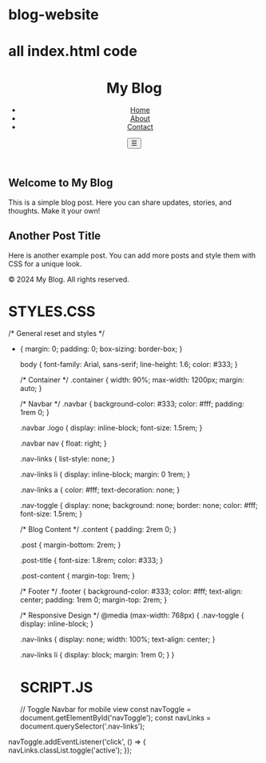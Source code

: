 # blog-website
# all index.html code
<!DOCTYPE html>
<html lang="en">
<head>
  <meta charset="UTF-8">
  <meta name="viewport" content="width=device-width, initial-scale=1.0">
  <title>Responsive Blog</title>
  <link rel="stylesheet" href="styles.css">
</head>
<body>
  <!-- Navbar -->
  <header class="navbar">
    <div class="container">
      <h1 class="logo">My Blog</h1>
      <nav>
        <ul class="nav-links">
          <li><a href="#">Home</a></li>
          <li><a href="#">About</a></li>
          <li><a href="#">Contact</a></li>
        </ul>
        <button class="nav-toggle" id="navToggle">&#9776;</button>
      </nav>
    </div>
  </header>

  <!-- Blog Content -->
  <main class="content">
    <div class="container">
      <article class="post">
        <h2 class="post-title">Welcome to My Blog</h2>
        <p class="post-content">This is a simple blog post. Here you can share updates, stories, and thoughts. Make it your own!</p>
      </article>
      <article class="post">
        <h2 class="post-title">Another Post Title</h2>
        <p class="post-content">Here is another example post. You can add more posts and style them with CSS for a unique look.</p>
      </article>
    </div>
  </main>

  <!-- Footer -->
  <footer class="footer">
    <div class="container">
      <p>&copy; 2024 My Blog. All rights reserved.</p>
    </div>
  </footer>

  <script src="script.js"></script>
</body>
</html>

# STYLES.CSS
/* General reset and styles */
* {
    margin: 0;
    padding: 0;
    box-sizing: border-box;
  }
  
  body {
    font-family: Arial, sans-serif;
    line-height: 1.6;
    color: #333;
  }
  
  /* Container */
  .container {
    width: 90%;
    max-width: 1200px;
    margin: auto;
  }
  
  /* Navbar */
  .navbar {
    background-color: #333;
    color: #fff;
    padding: 1rem 0;
  }
  
  .navbar .logo {
    display: inline-block;
    font-size: 1.5rem;
  }
  
  .navbar nav {
    float: right;
  }
  
  .nav-links {
    list-style: none;
  }
  
  .nav-links li {
    display: inline-block;
    margin: 0 1rem;
  }
  
  .nav-links a {
    color: #fff;
    text-decoration: none;
  }
  
  .nav-toggle {
    display: none;
    background: none;
    border: none;
    color: #fff;
    font-size: 1.5rem;
  }
  
  /* Blog Content */
  .content {
    padding: 2rem 0;
  }
  
  .post {
    margin-bottom: 2rem;
  }
  
  .post-title {
    font-size: 1.8rem;
    color: #333;
  }
  
  .post-content {
    margin-top: 1rem;
  }
  
  /* Footer */
  .footer {
    background-color: #333;
    color: #fff;
    text-align: center;
    padding: 1rem 0;
    margin-top: 2rem;
  }
  
  /* Responsive Design */
  @media (max-width: 768px) {
    .nav-toggle {
      display: inline-block;
    }
  
    .nav-links {
      display: none;
      width: 100%;
      text-align: center;
    }
  
    .nav-links li {
      display: block;
      margin: 1rem 0;
    }
  }


  # SCRIPT.JS
  // Toggle Navbar for mobile view
const navToggle = document.getElementById('navToggle');
const navLinks = document.querySelector('.nav-links');

navToggle.addEventListener('click', () => {
  navLinks.classList.toggle('active');
});

